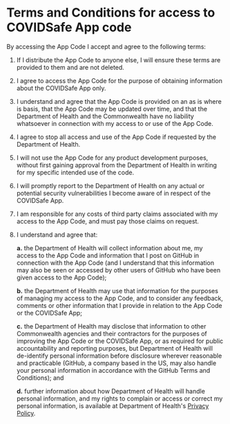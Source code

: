 # Terms and Conditions for access to COVIDSafe App code
By accessing the App Code I accept and agree to the following terms:

1. If I distribute the App Code to anyone else, I will ensure these terms are provided to them and are not deleted.
2. I agree to access the App Code for the purpose of obtaining information about the COVIDSafe App only.
3. I understand and agree that the App Code is provided on an as is where is basis, that the App Code may be updated over time, and that the Department of Health and the Commonwealth have no liability whatsoever in connection with my access to or use of the App Code.

4. I agree to stop all access and use of the App Code if requested by the Department of Health.
5. I will not use the App Code for any product development purposes, without first gaining approval from the Department of Health in writing for my specific intended use of the code.
6. I will promptly report to the Department of Health on any actual or potential security vulnerabilities I become aware of in respect of the COVIDSafe App.
7. I am responsible for any costs of third party claims associated with my access to the App Code, and must pay those claims on request.
8. I understand and agree that:

    **a.** the Department of Health will collect information about me, my access to the App Code and information that I post on GitHub in connection with the App Code (and I understand that this information may also be seen or accessed by other users of GitHub who have been given access to the App Code);

    **b.** the Department of Health may use that information for the purposes of managing my access to the App Code, and to consider any feedback, comments or other information that I provide in relation to the App Code or the COVIDSafe App;

    **c.** the Department of Health may disclose that information to other Commonwealth agencies and their contractors for the purposes of improving the App Code or the COVIDSafe App, or as required for public accountability and reporting purposes, but Department of Health will de-identify personal information before disclosure wherever reasonable and practicable (GitHub, a company based in the US, may also handle your personal information in accordance with the GitHub Terms and Conditions); and

    **d.** further information about how Department of Health will handle personal information, and my rights to complain or access or correct my personal information, is available at Department of Health's [Privacy Policy](https://www.health.gov.au/using-our-websites/website-privacy-policy).

